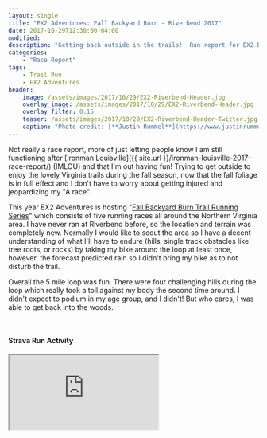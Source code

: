 ```yaml
---
layout: single
title: "EX2 Adventures: Fall Backyard Burn - Riverbend 2017"
date: 2017-10-29T12:30:00-04:00
modified:
description: "Getting back outside in the trails!  Run report for EX2 BYB - Riverbend" 	# For Twitter, not the Title
categories:
    - "Race Report"
tags:
    - Trail Run
    - EX2 Adventures
header:
    image: /assets/images/2017/10/29/EX2-Riverbend-Header.jpg            # Twitter (use 'overlay_image')
    overlay_image: /assets/images/2017/10/29/EX2-Riverbend-Header.jpg    # Article header at 2048x768
    overlay_filter: 0.15
    teaser: /assets/images/2017/10/29/EX2-Riverbend-Header-Twitter.jpg   # Shrink image to 575x216
    caption: "Photo credit: [**Justin Rummel**](https://www.justinrummel.com)"
---
```

Not really a race report, more of just letting people know I am still functioning after [Ironman Louisville]({{ site.url }}/ironman-louisville-2017-race-report/) (IMLOU) and that I'm out having fun!  Trying to get outside to enjoy the lovely Virginia trails during the fall season, now that the fall foliage is in full effect and I don't have to worry about getting injured and jeopardizing my "A race".

This year EX2 Adventures is hosting "[Fall Backyard Burn Trail Running Series][byb]" which consists of five running races all around the Northern Virginia area.  I have never ran at Riverbend before, so the location and terrain was completely new.  Normally I would like to scout the area so I have a decent understanding of what I'll have to endure (hills, single track obstacles like tree roots, or rocks) by taking my bike around the loop at least once, however, the forecast predicted rain so I didn't bring my bike as to not disturb the trail.

Overall the 5 mile loop was fun.  There were four challenging hills during the loop which really took a toll against my body the second time around.  I didn't expect to podium in my age group, and I didn't!  But who cares, I was able to get back into the woods.

<figure class="fourth">
<a href="{{ site.url }}/assets/images/2017/10/29/EX2-Riverbend-LG-1.jpg"><img src="{{ site.url }}/assets/images/2017/10/29/EX2-Riverbend-SM-1.jpg" alt="" /></a>
<a href="{{ site.url }}/assets/images/2017/10/29/EX2-Riverbend-LG-PRO-1.jpg"><img src="{{ site.url }}/assets/images/2017/10/29/EX2-Riverbend-SM-PRO-1.jpg" alt="" /></a>
<a href="{{ site.url }}/assets/images/2017/10/29/EX2-Riverbend-LG-PRO-2.jpg"><img src="{{ site.url }}/assets/images/2017/10/29/EX2-Riverbend-SM-PRO-2.jpg" alt="" /></a>
<a href="{{ site.url }}/assets/images/2017/10/29/EX2-Riverbend-LG-PRO-3.jpg"><img src="{{ site.url }}/assets/images/2017/10/29/EX2-Riverbend-SM-PRO-3.jpg" alt="" /></a>
</figure>

<!-- Strava Frame -->
#### Strava Run Activity
<div class="embed-container embed-container-strava">
    <iframe src='https://www.strava.com/activities/1252346707/embed/245922db12a2b60d5df9413f9cc977ff3dd76a6a' scrolling='no' allowtransparency webkitAllowFullScreen mozallowfullscreen allowFullScreen></iframe>
</div>

[byb]: https://www.ex2adventures.com/trail-running/fall-backyard-burn-trail-running-series/
